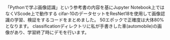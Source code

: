 「Pythonで学ぶ画像認識」という参考書の内容を基にJupyter Notebook上ではなくVScode上で動作する
cifar-10のデータセットをResNet18を使用して画像認識の学習、検証をするコードをまとめました。
50エポックで正確度は大体80%となります。
classificationディレクトリに私が手書きした車(automobile)の画像があり、学習終了時にデモを行います。
